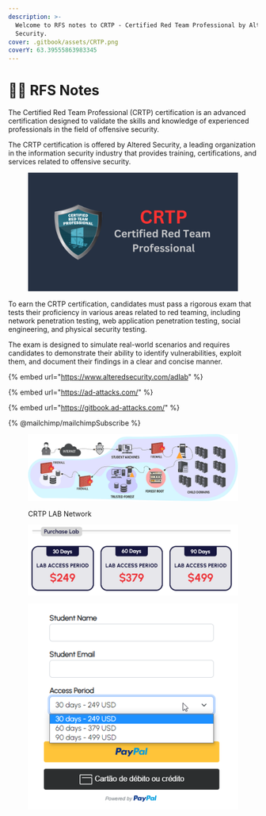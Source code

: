 ```yaml
---
description: >-
  Welcome to RFS notes to CRTP - Certified Red Team Professional by Altered
  Security.
cover: .gitbook/assets/CRTP.png
coverY: 63.39555863983345
---
```


# 👨🚒 RFS Notes

The Certified Red Team Professional (CRTP) certification is an advanced certification designed to validate the skills and knowledge of experienced professionals in the field of offensive security.

The CRTP certification is offered by Altered Security, a leading organization in the information security industry that provides training, certifications, and services related to offensive security.



<figure><img src=".gitbook/assets/CRTP (1).png" alt="Certified Red Team Professional"><figcaption></figcaption></figure>

To earn the CRTP certification, candidates must pass a rigorous exam that tests their proficiency in various areas related to red teaming, including network penetration testing, web application penetration testing, social engineering, and physical security testing.&#x20;

The exam is designed to simulate real-world scenarios and requires candidates to demonstrate their ability to identify vulnerabilities, exploit them, and document their findings in a clear and concise manner.

{% embed url="https://www.alteredsecurity.com/adlab" %}

{% embed url="https://ad-attacks.com/" %}

{% embed url="https://gitbook.ad-attacks.com/" %}

{% @mailchimp/mailchimpSubscribe %}

<figure><img src=".gitbook/assets/CRTP_activedirectorylab.webp" alt=""><figcaption><p>CRTP LAB Network</p></figcaption></figure>

<figure><img src=".gitbook/assets/image (12).png" alt="CRTP Lab Price"><figcaption></figcaption></figure>

<figure><img src=".gitbook/assets/image (10).png" alt=""><figcaption></figcaption></figure>
